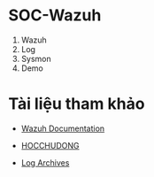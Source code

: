 # SOC-Wazuh

1. Wazuh
2. Log
3. Sysmon
4. Demo

# Tài liệu tham khảo

- [Wazuh Documentation](https://documentation.wazuh.com/current/index.html)

- [HOCCHUDONG](https://github.com/hocchudong)

- [Log Archives](https://news.cloud365.vn/tag/log/)
